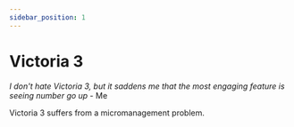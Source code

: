 ```yaml
---
sidebar_position: 1
---
```


# Victoria 3

_I don't hate Victoria 3, but it saddens me that the most engaging feature is seeing number go up_ - Me

Victoria 3 suffers from a micromanagement problem.
